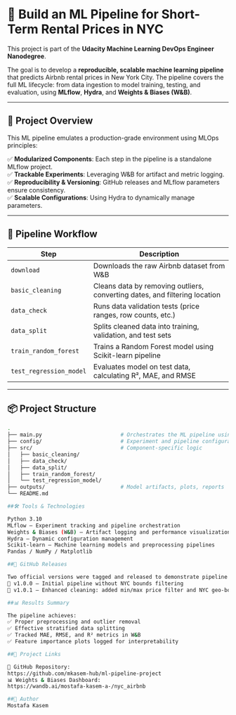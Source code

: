 # 🏡 Build an ML Pipeline for Short-Term Rental Prices in NYC

This project is part of the **Udacity Machine Learning DevOps Engineer Nanodegree**.

The goal is to develop a **reproducible, scalable machine learning pipeline** that predicts Airbnb rental prices in New York City. The pipeline covers the full ML lifecycle: from data ingestion to model training, testing, and evaluation, using **MLflow**, **Hydra**, and **Weights & Biases (W&B)**.

---

## 🚀 Project Overview

This ML pipeline emulates a production-grade environment using MLOps principles:

✅ **Modularized Components**: Each step in the pipeline is a standalone MLflow project.  
✅ **Trackable Experiments**: Leveraging W&B for artifact and metric logging.  
✅ **Reproducibility & Versioning**: GitHub releases and MLflow parameters ensure consistency.  
✅ **Scalable Configurations**: Using Hydra to dynamically manage parameters.

---

## 🧪 Pipeline Workflow

| Step                  | Description                                                                 |
|-----------------------|-----------------------------------------------------------------------------|
| `download`            | Downloads the raw Airbnb dataset from W&B                                  |
| `basic_cleaning`      | Cleans data by removing outliers, converting dates, and filtering location  |
| `data_check`          | Runs data validation tests (price ranges, row counts, etc.)                 |
| `data_split`          | Splits cleaned data into training, validation, and test sets                |
| `train_random_forest` | Trains a Random Forest model using Scikit-learn pipeline                    |
| `test_regression_model` | Evaluates model on test data, calculating R², MAE, and RMSE                |

---

## 📦 Project Structure

```bash
.
├── main.py                         # Orchestrates the ML pipeline using Hydra + MLflow
├── config/                         # Experiment and pipeline configuration files
├── src/                            # Component-specific logic
│   ├── basic_cleaning/
│   ├── data_check/
│   ├── data_split/
│   ├── train_random_forest/
│   └── test_regression_model/
├── outputs/                        # Model artifacts, plots, reports
└── README.md

##🛠️ Tools & Technologies

Python 3.10
MLflow – Experiment tracking and pipeline orchestration
Weights & Biases (W&B) – Artifact logging and performance visualization
Hydra – Dynamic configuration management
Scikit-learn – Machine learning models and preprocessing pipelines
Pandas / NumPy / Matplotlib

##📌 GitHub Releases

Two official versions were tagged and released to demonstrate pipeline versioning:
🔖 v1.0.0 – Initial pipeline without NYC bounds filtering
🔖 v1.0.1 – Enhanced cleaning: added min/max price filter and NYC geo-bounds

##📊 Results Summary

The pipeline achieves:
✅ Proper preprocessing and outlier removal
✅ Effective stratified data splitting
✅ Tracked MAE, RMSE, and R² metrics in W&B
✅ Feature importance plots logged for interpretability

##🔗 Project Links

📁 GitHub Repository:
https://github.com/mkasem-hub/ml-pipeline-project
📊 Weights & Biases Dashboard:
https://wandb.ai/mostafa-kasem-a-/nyc_airbnb

##👤 Author
Mostafa Kasem


